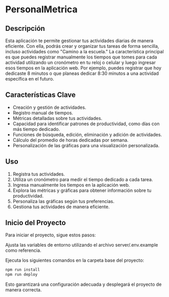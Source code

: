 # PersonalMetrica

## Descripción

Esta aplicación te permite gestionar tus actividades diarias de manera eficiente. Con ella, podrás crear y organizar tus tareas de forma sencilla, incluso actividades como "Camino a la escuela." La característica principal es que puedes registrar manualmente los tiempos que tomes para cada actividad utilizando un cronómetro en tu reloj o celular y luego ingresar esos tiempos en la aplicación web. Por ejemplo, puedes registrar que hoy dedicaste 8 minutos o que planeas dedicar 8:30 minutos a una actividad específica en el futuro.

## Características Clave

- Creación y gestión de actividades.
- Registro manual de tiempos.
- Métricas detalladas sobre tus actividades.
- Capacidad para identificar patrones de productividad, como días con más tiempo dedicado.
- Funciones de búsqueda, edición, eliminación y adición de actividades.
- Cálculo del promedio de horas dedicadas por semana.
- Personalización de las gráficas para una visualización personalizada.

## Uso

1. Registra tus actividades.
2. Utiliza un cronómetro para medir el tiempo dedicado a cada tarea.
3. Ingresa manualmente los tiempos en la aplicación web.
4. Explora las métricas y gráficas para obtener información sobre tu productividad.
5. Personaliza las gráficas según tus preferencias.
6. Gestiona tus actividades de manera eficiente.

## Inicio del Proyecto
Para iniciar el proyecto, sigue estos pasos:

Ajusta las variables de entorno utilizando el archivo server/.env.example como referencia.

Ejecuta los siguientes comandos en la carpeta base del proyecto:

```bash
npm run install
npm run deploy
```
Esto garantizará una configuración adecuada y desplegará el proyecto de manera correcta.
